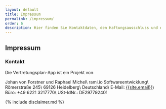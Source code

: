 ```yaml
---
layout: default
title: Impressum
permalink: /impressum/
order: 6
description: Hier finden Sie Kontaktdaten, den Haftungsausschluss und die Datenschutzerklärung.
---
```


Impressum
---------

### Kontakt

Die Vertretungsplan-App ist ein Projekt von

Johan von Forstner und Raphael Michel\\
rami.io Softwareentwicklung\\
Römerstraße 245\\
69126 Heidelberg\\
Deutschland\\
E-Mail: [{{site.email}}](mailto:{{site.email}})\\
Büro: +49 6221 3217770\\
USt-IdNr.: DE297792401

{% include disclaimer.md %}